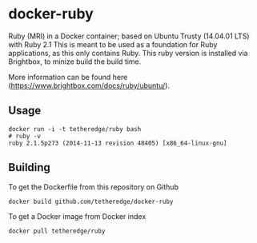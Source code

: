 docker-ruby
==============

Ruby (MRI) in a Docker container; based on Ubuntu Trusty (14.04.01 LTS) with Ruby 2.1 This is meant
to be used as a foundation for Ruby applications, as this only contains Ruby. This ruby version is
installed via Brightbox, to minize build the build time.

More information can be found here (https://www.brightbox.com/docs/ruby/ubuntu/).

Usage
-----

    docker run -i -t tetheredge/ruby bash
    # ruby -v
    ruby 2.1.5p273 (2014-11-13 revision 48405) [x86_64-linux-gnu]

Building
--------

To get the Dockerfile from this repository on Github

    docker build github.com/tetheredge/docker-ruby

To get a Docker image from Docker index

    docker pull tetheredge/ruby


